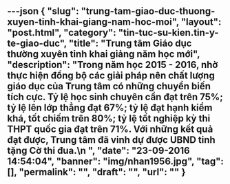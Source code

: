 ---json
{
    "slug": "trung-tam-giao-duc-thuong-xuyen-tinh-khai-giang-nam-hoc-moi",
    "layout": "post.html",
    "category": "tin-tuc-su-kien.tin-y-te-giao-duc",
    "title": "Trung tâm Giáo dục thường xuyên tỉnh khai giảng năm học mới",
    "description": "Trong năm học 2015 - 2016, nhờ thực hiện đồng bộ các giải pháp nên chất lượng giáo dục của Trung tâm có những chuyển biến tích cực. Tỷ lệ học sinh chuyên cần đạt trên 75%; tỷ lệ lên lớp thẳng đạt 67%; tỷ lệ đạt hạnh kiểm khá, tốt chiếm trên 80%; tỷ lệ tốt nghiệp kỳ thi THPT quốc gia đạt trên 71%. Với những kết quả đạt được, Trung tâm đã vinh dự được UBND tỉnh tặng Cờ thi đua.\n ",
    "date": "23-09-2016 14:54:04",
    "banner": "img/nhan1956.jpg",
    "tag": [],
    "permalink": "",
    "draft": "",
    "url": ""
}
---
